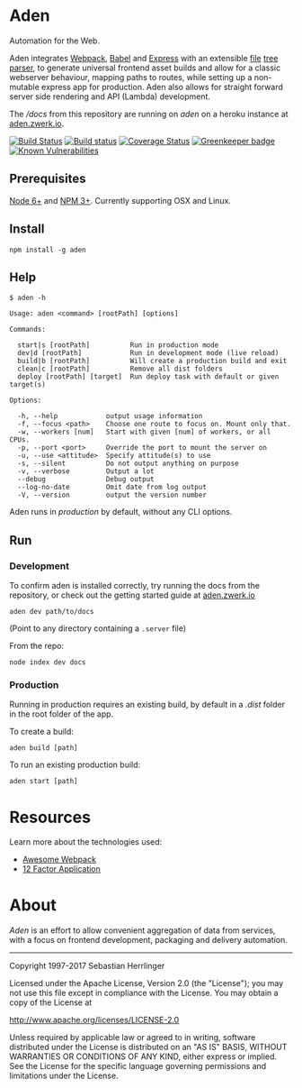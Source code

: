 # Aden
Automation for the Web.

Aden integrates [Webpack](https://github.com/webpack/webpack),
[Babel](https://babeljs.io) and
[Express](http://expressjs.com/) with an extensible [file](https://en.wikipedia.org/wiki/Computer_file) [tree](https://en.wikipedia.org/wiki/Tree_data_structure) [parser](https://en.wikipedia.org/wiki/Parsing),
to generate universal frontend asset builds and allow for a classic webserver behaviour, mapping paths to routes, while setting up a non-mutable express app for production. Aden also allows for straight forward server side rendering and API (Lambda) development.

The _/docs_ from this repository are running on _aden_ on a heroku instance at [aden.zwerk.io](https://aden.zwerk.io).


[![Build Status](https://travis-ci.org/kommander/aden.png)](https://travis-ci.org/kommander/aden)
[![Build status](https://ci.appveyor.com/api/projects/status/chkkhb0sgcpmgfyl?svg=true)](https://ci.appveyor.com/project/kommander/aden)
[![Coverage Status](https://coveralls.io/repos/github/kommander/aden/badge.svg?branch=master)](https://coveralls.io/github/kommander/aden?branch=master) [![Greenkeeper badge](https://badges.greenkeeper.io/kommander/aden.svg)](https://greenkeeper.io/)
[![Known Vulnerabilities](https://snyk.io/test/github/kommander/aden/badge.svg)](https://snyk.io/test/github/kommander/aden)


## Prerequisites
[Node 6+](https://nodejs.org/en/) and [NPM 3+](https://www.npmjs.com/).
Currently supporting OSX and Linux.

## Install
```
npm install -g aden
```

## Help
```
$ aden -h

Usage: aden <command> [rootPath] [options]

Commands:

  start|s [rootPath]          Run in production mode
  dev|d [rootPath]            Run in development mode (live reload)
  build|b [rootPath]          Will create a production build and exit
  clean|c [rootPath]          Remove all dist folders
  deploy [rootPath] [target]  Run deploy task with default or given target(s)

Options:

  -h, --help            output usage information
  -f, --focus <path>    Choose one route to focus on. Mount only that.
  -w, --workers [num]   Start with given [num] of workers, or all CPUs.
  -p, --port <port>     Override the port to mount the server on
  -u, --use <attitude>  Specify attitude(s) to use
  -s, --silent          Do not output anything on purpose
  -v, --verbose         Output a lot
  --debug               Debug output
  --log-no-date         Omit date from log output
  -V, --version         output the version number
```
Aden runs in _production_ by default, without any CLI options.

## Run
### Development
To confirm aden is installed correctly, try running the docs from the repository,
or check out the getting started guide at [aden.zwerk.io](https://aden.zwerk.io)
```
aden dev path/to/docs
```
(Point to any directory containing a `.server` file)

From the repo:
```
node index dev docs
```

### Production
Running in production requires an existing build,
by default in a _.dist_ folder in the root folder of the app.

To create a build:
```
aden build [path]
```

To run an existing production build:
```
aden start [path]
```

# Resources
Learn more about the technologies used:
 - [Awesome Webpack](https://github.com/webpack-contrib/awesome-webpack)
 - [12 Factor Application](https://12factor.net/)

# About
_Aden_ is an effort to allow convenient aggregation of data from services,
with a focus on frontend development, packaging and delivery automation.

---
Copyright 1997-2017 Sebastian Herrlinger

Licensed under the Apache License, Version 2.0 (the "License");
you may not use this file except in compliance with the License.
You may obtain a copy of the License at

 http://www.apache.org/licenses/LICENSE-2.0

Unless required by applicable law or agreed to in writing, software
distributed under the License is distributed on an "AS IS" BASIS,
WITHOUT WARRANTIES OR CONDITIONS OF ANY KIND, either express or implied.
See the License for the specific language governing permissions and
limitations under the License.
